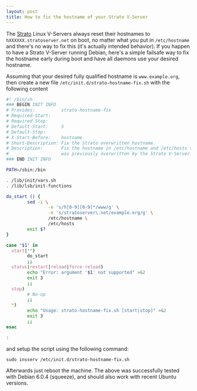 ```yaml
---
layout: post
title: How to fix the hostname of your Strato V-Server
---
```


The [Strato](http://www.strato.de) Linux V-Servers always reset their hostnames to `hXXXXXX.stratoserver.net` on boot, no matter what you put in `/etc/hostname` and there's no way to fix this (it's actually intended behavior). If you happen to have a Strato V-Server running Debian, here's a simple failsafe way to fix the hostname early during boot and have all daemons use your desired hostname.

Assuming that your desired fully qualified hostname is `www.example.org`, then create a new file `/etc/init.d/strato-hostname-fix.sh` with the following content

```bash
#! /bin/sh
### BEGIN INIT INFO
# Provides:          strato-hostname-fix
# Required-Start:
# Required-Stop:
# Default-Start:     S
# Default-Stop:
# X-Start-Before:    hostname
# Short-Description: Fix the Strato overwritten hostname.
# Description:       Fix the hostname in /etc/hostname and /etc/hosts that
#                    was previously overwritten by the Strato V-Server.
### END INIT INFO

PATH=/sbin:/bin

. /lib/init/vars.sh
. /lib/lsb/init-functions

do_start () {
        sed -i \
                -e 's/h[0-9][0-9]*/www/g' \
                -e 's/stratoserver\.net/example.org/g' \
                /etc/hostname \
                /etc/hosts
        exit $?
}

case "$1" in
  start|"")
        do_start
        ;;
  status|restart|reload|force-reload)
        echo "Error: argument '$1' not supported" >&2
        exit 3
        ;;
  stop)
        # No-op
        ;;
  *)
        echo "Usage: strato-hostname-fix.sh [start|stop]" >&2
        exit 3
        ;;
esac

:
```

and setup the script using the following command:

```
sudo insserv /etc/init.d/strato-hostname-fix.sh
```

Afterwards just reboot the machine. The above was successfully tested with Debian 6.0.4 (squeeze), and should also work with recent Ubuntu versions.
